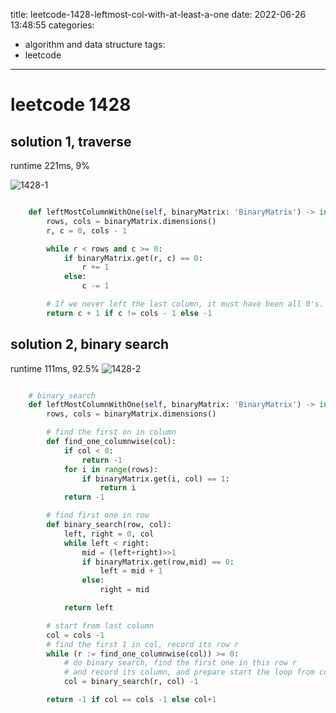 title: leetcode-1428-leftmost-col-with-at-least-a-one
date: 2022-06-26 13:48:55
categories:
- algorithm and data structure
tags:
- leetcode
---

# leetcode 1428

## solution 1, traverse
runtime 221ms, 9%

![1428-1](https://user-images.githubusercontent.com/1326906/175833502-6c92709b-483c-4a81-af63-7896cee2dedf.png)

```python

    def leftMostColumnWithOne(self, binaryMatrix: 'BinaryMatrix') -> int:
        rows, cols = binaryMatrix.dimensions()
        r, c = 0, cols - 1

        while r < rows and c >= 0:
            if binaryMatrix.get(r, c) == 0:
                r += 1
            else:
                c -= 1

        # If we never left the last column, it must have been all 0's.
        return c + 1 if c != cols - 1 else -1
```


## solution 2, binary search
runtime 111ms, 92.5%
![1428-2](https://user-images.githubusercontent.com/1326906/175833507-9396869b-1c14-4533-82df-17d5cb6d5906.png)
```python

    # binary_search
    def leftMostColumnWithOne(self, binaryMatrix: 'BinaryMatrix') -> int:
        rows, cols = binaryMatrix.dimensions()

        # find the first on in column
        def find_one_columnwise(col):
            if col < 0:
                return -1
            for i in range(rows):
                if binaryMatrix.get(i, col) == 1:
                    return i
            return -1

        # find first one in row
        def binary_search(row, col):
            left, right = 0, col
            while left < right:
                mid = (left+right)>>1
                if binaryMatrix.get(row,mid) == 0:
                    left = mid + 1
                else:
                    right = mid

            return left

        # start from last column
        col = cols -1
        # find the first 1 in col, record its row r
        while (r := find_one_columnwise(col)) >= 0:
            # do binary search, find the first one in this row r
            # and record its column, and prepare start the loop from column-1 again
            col = binary_search(r, col) -1

        return -1 if col == cols -1 else col+1
```
